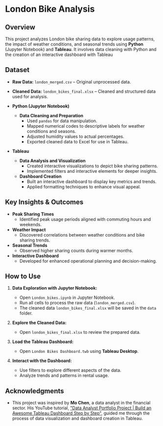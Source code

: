 # London Bike Analysis

## Overview

This project analyzes London bike sharing data to explore usage patterns, the impact of weather conditions, and seasonal trends using **Python** (Jupyter Notebook) and **Tableau**. It involves data cleaning with Python and the creation of an interactive dashboard with Tableau 

## Dataset

- **Raw Data:** `london_merged.csv` – Original unprocessed data.
- **Cleaned Data:** `london_bikes_final.xlsx` – Cleaned and structured data used for analysis.

- **Python (Jupyter Notebook)**
  - **Data Cleaning and Preparation**
    - Used `pandas` for data manipulation.
    - Mapped numerical codes to descriptive labels for weather conditions and seasons.
    - Adjusted humidity values to actual percentages.
    - Exported cleaned data to Excel for use in Tableau.

- **Tableau**
  - **Data Analysis and Visualization**
    - Created interactive visualizations to depict bike sharing patterns.
    - Implemented filters and interactive elements for deeper insights.
  - **Dashboard Creation**
    - Built an interactive dashboard to display key metrics and trends.
    - Applied formatting techniques to enhance visual appeal.

## Key Insights & Outcomes

- **Peak Sharing Times**
  - Identified peak usage periods aligned with commuting hours and weekends.
- **Weather Impact**
  - Discovered correlations between weather conditions and bike sharing trends.
- **Seasonal Trends**
  - Observed higher sharing counts during warmer months.
- **Interactive Dashboard**
  - Developed for enhanced operational planning and decision-making.
 
## How to Use

1. **Data Exploration with Jupyter Notebook:**
   - Open `London_bikes.ipynb` in Jupyter Notebook.
   - Run all cells to process the raw data (`london_merged.csv`).
   - The cleaned data `london_bikes_final.xlsx` will be saved in the `data` folder.

2. **Explore the Cleaned Data:**
   - Open `london_bikes_final.xlsx` to review the prepared data.

3. **Load the Tableau Dashboard:**
   - Open `London Bikes Dashboard.twb` using **Tableau Desktop**.

4. **Interact with the Dashboard:**
   - Use filters to explore different aspects of the data.
   - Analyze trends and patterns in rental usage.

## Acknowledgments

- This project was inspired by **Mo Chen**, a data analyst in the financial sector. His YouTube tutorial, ["Data Analyst Portfolio Project | Build an Awesome Tableau Dashboard Step by Step"](https://www.youtube.com/watch?v=nl9eZl1IOKI), guided me through the process of data visualization and dashboard creation in Tableau.







